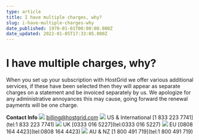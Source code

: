```yaml
---
type: article
title: I have multiple charges, why?
slug: i-have-multiple-charges-why
date_published: 1970-01-01T00:00:00.000Z
date_updated: 2022-01-05T17:33:05.000Z
---
```


# I have multiple charges, why?

When you set up your subscription with HostGrid we offer various additional services, if these have been selected then they will appear as separate charges on a statement and be invoiced separately by us. We apologize for any administrative annoyances this may cause, going forward the renewal payments will be one charge.

****Contact Info****
![](https://storage.googleapis.com/cdn.sitecreator.com/knowledge/Email.png)
[billing@hostgrid.com](mailto:billing@hostgrid.com?subject=I%20have%20multiple%20charges%2C%20why%3F)
![](https://storage.googleapis.com/cdn.sitecreator.com/knowledge/telephone.png)
US & International [1 833 223 7741](tel:1 833 223 7741)
![](https://storage.googleapis.com/cdn.sitecreator.com/knowledge/telephone.png)
UK [0333 016 5227](tel:0333 016 5227)
![](https://storage.googleapis.com/cdn.sitecreator.com/knowledge/telephone.png)
EU [0808 164 4423](tel:0808 164 4423)
![](https://storage.googleapis.com/cdn.sitecreator.com/knowledge/telephone.png)
AU & NZ [1 800 491 719](tel:1 800 491 719)